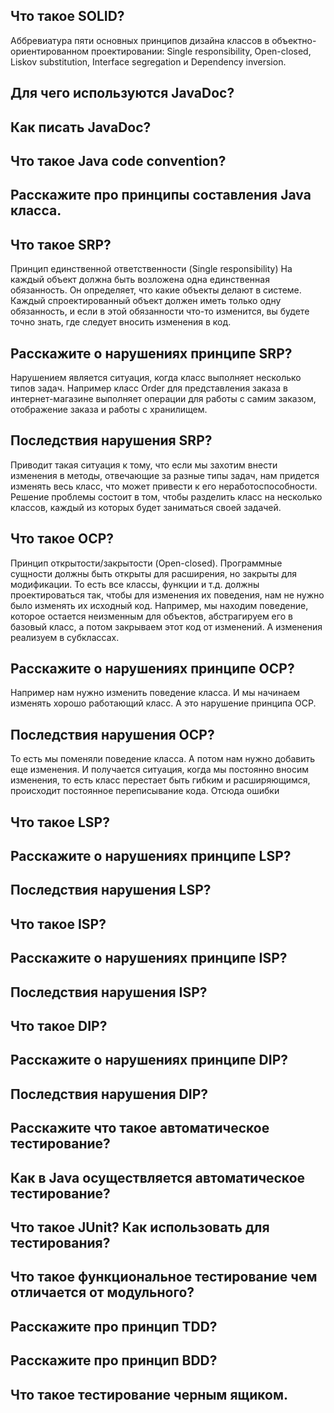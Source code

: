 Что такое SOLID?
---------------

Аббревиатура пяти основных принципов дизайна классов в объектно-ориентированном проектировании:
Single responsibility, Open-closed, Liskov substitution, Interface segregation и Dependency inversion.

Для чего используются JavaDoc?
----------

Как писать JavaDoc?
----------

Что такое Java code convention?
----------

Расскажите про принципы составления Java класса.
----------

Что такое SRP?
----------
Принцип единственной ответственности (Single responsibility)
На каждый объект должна быть возложена одна единственная обязанность.
Он определяет, что какие объекты делают в системе. Каждый
спроектированный объект должен иметь только одну обязанность,
и если в этой обязанности что-то изменится, вы будете точно знать, где
следует вносить изменения в код.

Расскажите о нарушениях принципе SRP?
----------
Нарушением является ситуация, когда класс выполняет несколько типов задач.
Например класс Order для представления заказа в интернет-магазине выполняет операции
для работы с самим заказом, отображение заказа и работы с хранилищем.

Последствия нарушения SRP?
----------
Приводит такая ситуация к тому, что если мы захотим внести изменения в методы,
отвечающие за разные типы задач, нам придется изменять весь класс, что может привести к его неработоспособности.
Решение проблемы состоит в том, чтобы разделить класс на несколько классов, каждый из которых
будет заниматься своей задачей.

Что такое OCP?
----------
Принцип открытости/закрытости (Open-closed).
Программные сущности должны быть открыты для расширения, но закрыты для модификации.
То есть все классы, функции и т.д. должны проектироваться так, 
чтобы для изменения их поведения, нам не нужно было изменять их исходный код.
Например, мы находим поведение, которое остается неизменным для объектов, 
абстрагируем его в базовый класс, а потом закрываем этот код от изменений.
А изменения реализуем в субклассах.

Расскажите о нарушениях принципе OCP?
----------
Например нам нужно изменить поведение класса.
И мы начинаем изменять хорошо работающий класс.
А это нарушение принципа OCP.

Последствия нарушения OCP?
----------
То есть мы поменяли поведение класса. А потом нам нужно добавить еще изменения.
И получается ситуация, когда мы постоянно вносим изменения, то есть класс перестает быть гибким
и расширяющимся, происходит постоянное переписывание кода.
Отсюда ошибки

Что такое LSP?
----------

Расскажите о нарушениях принципе LSP?
----------

Последствия нарушения LSP?
----------

Что такое ISP?
--------------

Расскажите о нарушениях принципе ISP?
----------

Последствия нарушения ISP?
----------

Что такое DIP?
----------

Расскажите о нарушениях принципе DIP?
----------

Последствия нарушения DIP?
----------

Расскажите что такое автоматическое тестирование?
----------

Как в Java осуществляется автоматическое тестирование?
----------

Что такое JUnit? Как использовать для тестирования?
----------

Что такое функциональное тестирование чем отличается от модульного?
----------

Расскажите про принцип TDD?
----------

Расскажите про принцип BDD?
----------

Что такое тестирование черным ящиком.
----------